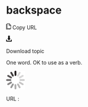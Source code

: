 # backspace

![Copy URL](media/backspace/Copy.png)
Copy URL

![Download](media/backspace/Download.png)

Download topic

One word. OK to use as a verb.

![In progress](media/backspace/activity-large.gif)

URL :
